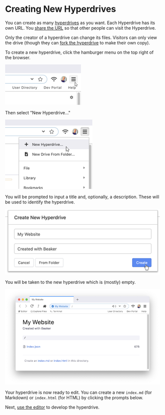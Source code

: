 # Creating New Hyperdrives

You can create as many [hyperdrives](../#what-is-a-hyperdrive) as you want. Each Hyperdrive has its own URL. You [share the URL](sharing-hyperdrives.md) so that other people can visit the Hyperdrive.

Only the creator of a hyperdrive can change its files. Visitors can only view the drive \(though they can [fork the hyperdrive](../advanced/forking-hyperdrives.md) to make their own copy\).

To create a new hyperdrive, click the hamburger menu on the top right of the browser.

![](../.gitbook/assets/open-browser-menu%20%281%29.png)

Then select "New Hyperdrive..."

![](../.gitbook/assets/new-hyperdrive.png)

You will be prompted to input a title and, optionally, a description. These will be used to identify the hyperdrive.

![](../.gitbook/assets/new-hyperdrive-prompt.png)

You will be taken to the new hyperdrive which is \(mostly\) empty.

![](../.gitbook/assets/fresh-hyperdrive.png)

Your hyperdrive is now ready to edit. You can create a new `index.md` \(for Markdown\) or `index.html` \(for HTML\) by clicking the prompts below.

Next, [use the editor](editor.md) to develop the hyperdrive.

